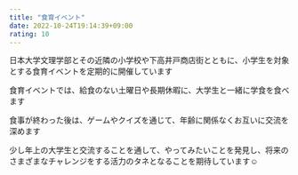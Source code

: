 ```yaml
---
title: "食育イベント"
date: 2022-10-24T19:14:39+09:00
rating: 10
---
```

日本大学文理学部とその近隣の小学校や下高井戸商店街とともに、小学生を対象とする食育イベントを定期的に開催しています
<!--more-->

食育イベントでは、給食のない土曜日や長期休暇に、大学生と一緒に学食を食べます

食事が終わった後は、ゲームやクイズを通じて、年齢に関係なくお互いに交流を深めます

少し年上の大学生と交流することを通して、やってみたいことを発見し、将来のさまざまなチャレンジをする活力のタネとなることを期待しています☺︎

